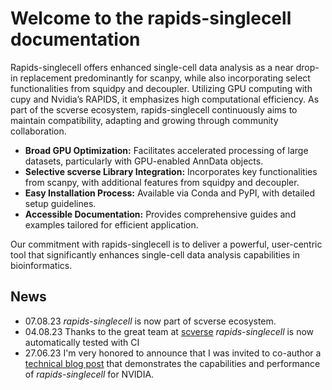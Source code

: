 # Welcome to the rapids-singlecell documentation

Rapids-singlecell offers enhanced single-cell data analysis as a near drop-in replacement predominantly for scanpy, while also incorporating select functionalities from squidpy and decoupler. Utilizing GPU computing with cupy and Nvidia’s RAPIDS, it emphasizes high computational efficiency. As part of the scverse ecosystem, rapids-singlecell continuously aims to maintain compatibility, adapting and growing through community collaboration.

* **Broad GPU Optimization:** Facilitates accelerated processing of large datasets, particularly with GPU-enabled AnnData objects.
* **Selective scverse Library Integration:** Incorporates key functionalities from scanpy, with additional features from squidpy and decoupler.
* **Easy Installation Process:** Available via Conda and PyPI, with detailed setup guidelines.
* **Accessible Documentation:** Provides comprehensive guides and examples tailored for efficient application.

Our commitment with rapids-singlecell is to deliver a powerful, user-centric tool that significantly enhances single-cell data analysis capabilities in bioinformatics.

## News

* 07.08.23 *rapids-singlecell* is now part of scverse ecosystem.
* 04.08.23 Thanks to the great team at [scverse](https://www.scverse.org) *rapids-singlecell* is now automatically tested with CI
* 27.06.23 I'm very honored to announce that I was invited to co-author a [technical blog post](https://www.google.com/search?q=rapids-singlecell+nvidia&oq=rapids-singlecell+nvidia&gs_lcrp=EgZjaHJvbWUyBggAEEUYOTIJCAEQIRgKGKABMgkIAhAhGAoYoAEyCQgDECEYChigAdIBCDM1NzlqMGo3qAIAsAIA&sourceid=chrome&ie=UTF-8) that demonstrates the capabilities and performance of *rapids-singlecell* for NVIDIA.
